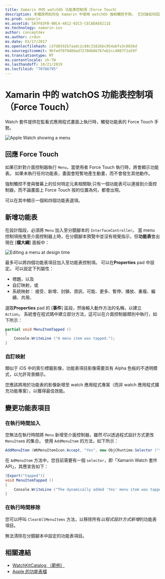 ```yaml
---
title: Xamarin 中的 watchOS 功能表控制項（Force Touch）
description: 本檔說明如何在 Xamarin 中使用 watchOS 強制觸控手勢。 它討論如何回應強制觸控、如何新增功能表，以及變更功能表項目。
ms.prod: xamarin
ms.assetid: 5A7F83FB-9BC4-4812-92C5-CEC8DAE8211E
ms.technology: xamarin-ios
author: conceptdev
ms.author: crdun
ms.date: 03/17/2017
ms.openlocfilehash: c37d8592b7aadc2c88c31826bc954abfa3c0836d
ms.sourcegitcommit: 9bfedf07940dad7270db86767eb2cc4007f2a59f
ms.translationtype: MT
ms.contentlocale: zh-TW
ms.lasthandoff: 10/21/2019
ms.locfileid: "70766795"
---
```

# <a name="watchos-menu-control-force-touch-in-xamarin"></a>Xamarin 中的 watchOS 功能表控制項（Force Touch）

Watch 套件提供在監看式應用程式畫面上執行時，觸發功能表的 Force Touch 手勢。

![](menu-images/menu.png "Apple Watch showing a menu")
<!-- watch image courtesy of http://infinitapps.com/bezel/ -->

## <a name="responding-to-force-touch"></a>回應 Force Touch

如果已針對介面控制器執行 `Menu`，當使用者 Force Touch 執行時，將會顯示功能表。 如果未執行任何功能表，畫面會短暫地產生動畫，而不會發生其他動作。

強制觸控不會與螢幕上的任何特定元素相關聯;只有一個功能表可以連接到介面控制器，而不論畫面上 Force Touch 按的位置為何，都會出現。

可以在其中顯示一個和四個功能表選項。

## <a name="adding-a-menu"></a>新增功能表

在設計階段，必須將 `Menu` 加入至分鏡腳本的 `InterfaceController`。 當 menu 控制項拖曳至介面控制器上時，在分鏡腳本預覽中並沒有視覺指示，但**功能表**會出現在 [**檔大綱**] 面板中：

![](menu-images/menu-action.png "Editing a menu at design time")

最多可以將四個功能表項目加入至功能表控制項。 可以在**Properties** pad 中設定。 可以設定下列屬性：

- 標題，以及
- 自訂映射，或
- 系統映射： 接受、新增、封鎖、資訊、可能、更多、暫停、播放、重複、繼續、共用、

選取**Properties** pad 的 [**事件**] 區段，然後輸入動作方法的名稱，以建立 `Action`。 系統會在程式碼中建立部分方法，這可以在介面控制器類別中執行，如下所示：

```csharp
partial void MenuItemTapped ()
{
    Console.WriteLine ("A menu item was tapped.");
}
```

### <a name="custom-images"></a>自訂映射

類似于 iOS 中的索引標籤影像，功能表項目影像需要具有 Alpha 色板的不透明模式，以允許背景顯示。

您應該將用於功能表的影像新增至 watch 應用程式專案（而非 watch 應用程式擴充功能專案），以獲得最佳效能。

## <a name="changing-the-menu-items"></a>變更功能表項目

<!--
### Design Time Items

Menu items added the storyboard can be shown and hidden programmatically.
-->

### <a name="adding-at-runtime"></a>在執行時間加入

您無法在執行時間將 `Menu` 新增至介面控制器，雖然*可以*透過程式設計方式更改 `MenuItem`s 的集合。
使用 `AddMenuItem` 的方法，如下所示：

```csharp
AddMenuItem (WKMenuItemIcon.Accept, "Yes", new ObjCRuntime.Selector ("tapped"));
```

在 `AdMenuItem` 方法中，您目前需要有一個 `selector`，即「Xamarin Watch 套件 API」，其應宣告如下：

```csharp
[Export("tapped")]
void MenuItemTapped ()
{
    Console.WriteLine ("The dynamically added 'Yes' menu item was tapped.");
}
```

### <a name="removing-at-runtime"></a>在執行時間移除

您可以呼叫 `ClearAllMenuItems` 方法，以移除所有*以程式設計方式新增*的功能表項目。

無法清除在分鏡腳本中設定的功能表項目。

## <a name="related-links"></a>相關連結

- [WatchKitCatalog （範例）](https://docs.microsoft.com/samples/xamarin/ios-samples/watchos-watchkitcatalog)
- [Apple 的功能表檔](https://developer.apple.com/library/prerelease/ios/documentation/General/Conceptual/WatchKitProgrammingGuide/Menus.html)
